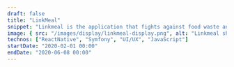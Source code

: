 ```yaml
---
draft: false
title: "LinkMeal"
snippet: "Linkmeal is the application that fights against food waste and student poverty by allowing students to exchange uneaten meals"
image: { src: "/images/display/linkmeal-display.png", alt: "Linkmeal showcase" }
technos: ["ReactNative", "Symfony", "UI/UX", "JavaScript"]
startDate: "2020-02-01 00:00"
endDate: "2020-06-08 00:00"
---
```


